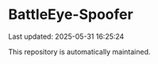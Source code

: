 # BattleEye-Spoofer

Last updated: 2025-05-31 16:25:24

This repository is automatically maintained.
